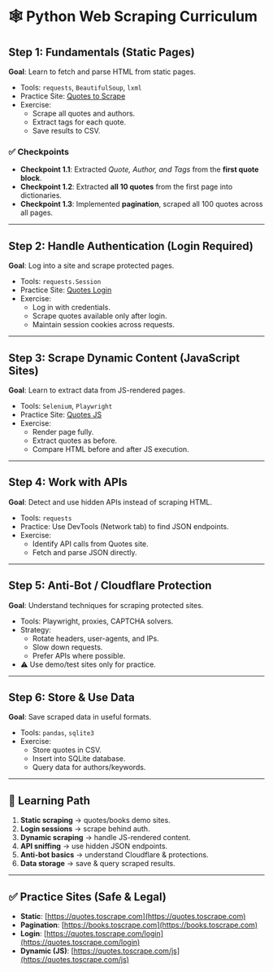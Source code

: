 # 🕸️ Python Web Scraping Curriculum

## Step 1: Fundamentals (Static Pages)
**Goal**: Learn to fetch and parse HTML from static pages.
- Tools: `requests`, `BeautifulSoup`, `lxml`
- Practice Site: [Quotes to Scrape](https://quotes.toscrape.com)
- Exercise:
  - Scrape all quotes and authors.
  - Extract tags for each quote.
  - Save results to CSV.

### ✅ Checkpoints
- **Checkpoint 1.1**: Extracted *Quote, Author, and Tags* from the **first quote block**.
- **Checkpoint 1.2**: Extracted **all 10 quotes** from the first page into dictionaries.
- **Checkpoint 1.3**: Implemented **pagination**, scraped all 100 quotes across all pages.

---

## Step 2: Handle Authentication (Login Required)
**Goal**: Log into a site and scrape protected pages.
- Tools: `requests.Session`
- Practice Site: [Quotes Login](https://quotes.toscrape.com/login)
- Exercise:
  - Log in with credentials.
  - Scrape quotes available only after login.
  - Maintain session cookies across requests.

---

## Step 3: Scrape Dynamic Content (JavaScript Sites)
**Goal**: Learn to extract data from JS-rendered pages.
- Tools: `Selenium`, `Playwright`
- Practice Site: [Quotes JS](https://quotes.toscrape.com/js)
- Exercise:
  - Render page fully.
  - Extract quotes as before.
  - Compare HTML before and after JS execution.

---

## Step 4: Work with APIs
**Goal**: Detect and use hidden APIs instead of scraping HTML.
- Tools: `requests`
- Practice: Use DevTools (Network tab) to find JSON endpoints.
- Exercise:
  - Identify API calls from Quotes site.
  - Fetch and parse JSON directly.

---

## Step 5: Anti-Bot / Cloudflare Protection
**Goal**: Understand techniques for scraping protected sites.
- Tools: Playwright, proxies, CAPTCHA solvers.
- Strategy:
  - Rotate headers, user-agents, and IPs.
  - Slow down requests.
  - Prefer APIs where possible.
- ⚠️ Use demo/test sites only for practice.

---

## Step 6: Store & Use Data
**Goal**: Save scraped data in useful formats.
- Tools: `pandas`, `sqlite3`
- Exercise:
  - Store quotes in CSV.
  - Insert into SQLite database.
  - Query data for authors/keywords.

---

## 📍 Learning Path
1. **Static scraping** → quotes/books demo sites.
2. **Login sessions** → scrape behind auth.
3. **Dynamic scraping** → handle JS-rendered content.
4. **API sniffing** → use hidden JSON endpoints.
5. **Anti-bot basics** → understand Cloudflare & protections.
6. **Data storage** → save & query scraped results.

---

## ✅ Practice Sites (Safe & Legal)
- **Static**: [https://quotes.toscrape.com](https://quotes.toscrape.com)
- **Pagination**: [https://books.toscrape.com](https://books.toscrape.com)
- **Login**: [https://quotes.toscrape.com/login](https://quotes.toscrape.com/login)
- **Dynamic (JS)**: [https://quotes.toscrape.com/js](https://quotes.toscrape.com/js)

